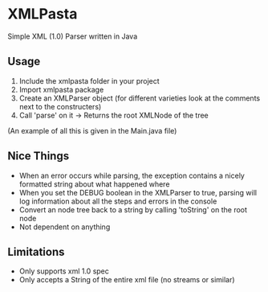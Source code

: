 # XMLPasta
Simple XML (1.0) Parser written in Java

## Usage
1. Include the xmlpasta folder in your project
2. Import xmlpasta package
3. Create an XMLParser object (for different varieties look at the comments next to the constructers)
4. Call 'parse' on it -> Returns the root XMLNode of the tree

(An example of all this is given in the Main.java file)

## Nice Things
- When an error occurs while parsing, the exception contains a nicely formatted string about what happened where
- When you set the DEBUG boolean in the XMLParser to true, parsing will log information about all the steps and errors in the console
- Convert an node tree back to a string by calling 'toString' on the root node
- Not dependent on anything

## Limitations
- Only supports xml 1.0 spec
- Only accepts a String of the entire xml file (no streams or similar)
